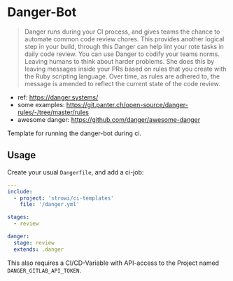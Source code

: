# Danger-Bot

> Danger runs during your CI process, and gives teams the chance to automate common code review chores.
> This provides another logical step in your build, through this Danger can help lint your rote tasks in daily code review.
> You can use Danger to codify your teams norms. Leaving humans to think about harder problems.
> She does this by leaving messages inside your PRs based on rules that you create with the Ruby scripting language.
> Over time, as rules are adhered to, the message is amended to reflect the current state of the code review.


- ref: <https://danger.systems/>
- some examples: <https://git.panter.ch/open-source/danger-rules/-/tree/master/rules>
- awesome danger: <https://github.com/danger/awesome-danger>

Template for running the danger-bot during ci.

## Usage

Create your usual `Dangerfile`, and add a ci-job:

```yaml
---
include:
  - project: 'strowi/ci-templates'
    file: '/danger.yml'

stages:
  - review

danger:
  stage: review
  extends: .danger

```

This also requires a CI/CD-Variable with API-access to the Project  named `DANGER_GITLAB_API_TOKEN`.
